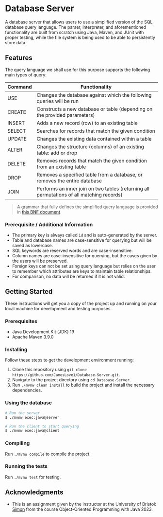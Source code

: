 # Database Server

A database server that allows users to use a simplified version of the
SQL database query language.
The parser, interpreter, and aforementioned functionality
are built from scratch using Java, Maven, and JUnit with proper testing,
while the file system is being used to be able to persistently store data.

## Features

The query language we shall use for this purpose supports the following main types of query:

| Command | Functionality                                                                             |
|---------|-------------------------------------------------------------------------------------------|
| USE     | Changes the database against which the following queries will be run                      |
| CREATE  | Constructs a new database or table (depending on the provided parameters)                 |
| INSERT  | Adds a new record (row) to an existing table                                              |
| SELECT  | Searches for records that match the given condition                                       |
| UPDATE  | Changes the existing data contained within a table                                        |
| ALTER   | Changes the structure (columns) of an existing table: add or drop                         |
| DELETE  | Removes records that match the given condition from an existing table                     |
| DROP    | Removes a specified table from a database, or removes the entire database                 |
| JOIN    | Performs an inner join on two tables (returning all permutations of all matching records) |

> A grammar that fully defines the simplified query language is provided in <a href="https://raw.githubusercontent.com/JamesLove1/Database-Server/main/database/BNF.txt" target="_blank">this BNF document</a>.


### Prerequisite / Additional Information
* The primary key is always called `id` and is auto-generated by the server.
* Table and database names are case-sensitive for querying but will be saved as lowercase.
* SQL keywords are reserved words and are case-insensitive.
* Column names are case-insensitive for querying, but the cases given by the users will be preserved.
* Foreign keys can not be set using query language but relies on the user to remember which attributes are keys to maintain table relationships.
* For comparison, no data will be returned if it is not valid.


## Getting Started

These instructions will get you a copy of the project up and running on your local machine for development and testing purposes.


### Prerequisites

- Java Development Kit (JDK) 19
- Apache Maven 3.9.0

### Installing

Follow these steps to get the development environment running:

1. Clone this repository using `git clone https://github.com/JamesLove1/Database-Server.git`.
2. Navigate to the project directory using `cd Database-Server`.
3. Run `./mvnw clean install` to build the project and install the necessary dependencies.

### Using the database

```bash
# Run the server
$ ./mvnw exec:java@server

# Run the client to start querying
$ ./mvnw exec:java@client
```


### Compiling

Run `./mvnw compile` to compile the project.


### Running the tests

Run `./mvnw test` for testing.


## Acknowledgments

* This is an assignment given by the instructor at the University of Bristol: [Simon](https://github.com/drslock) from the course Object-Oriented Programming with Java 2023.
